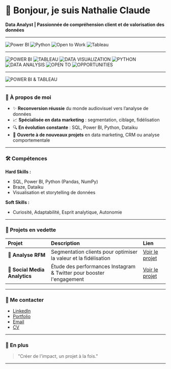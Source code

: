 # 👋 Bonjour, je suis Nathalie Claude

**Data Analyst | Passionnée de compréhension client et de valorisation des données**

---

![Power BI](https://img.shields.io/badge/Power%20BI-Data%20Visualization-yellow?style=for-the-badge&logo=powerbi&logoColor=white)
![Python](https://img.shields.io/badge/Python-Data%20Analysis-blue?style=for-the-badge&logo=python&logoColor=white)
![Open to Work](https://img.shields.io/badge/Open%20to-Opportunities-brightgreen?style=for-the-badge)
![Tableau](https://img.shields.io/badge/TABLEAU-3182bd?style=for-the-badge&logo=tableau&logoColor=white)

---

![POWER BI](https://img.shields.io/badge/POWER%20BI-F2C811?style=for-the-badge&logo=powerbi&logoColor=black)
![TABLEAU](https://img.shields.io/badge/TABLEAU-3182bd?style=for-the-badge&logo=tableau&logoColor=white)
![DATA VISUALIZATION](https://img.shields.io/badge/DATA%20VISUALIZATION-FFD700?style=for-the-badge&logo=visualstudio&logoColor=black)
![PYTHON](https://img.shields.io/badge/PYTHON-3776AB?style=for-the-badge&logo=python&logoColor=white)
![DATA ANALYSIS](https://img.shields.io/badge/DATA%20ANALYSIS-1f77b4?style=for-the-badge&logo=pandas&logoColor=white)
![OPEN TO](https://img.shields.io/badge/OPEN%20TO-555555?style=for-the-badge)
![OPPORTUNITIES](https://img.shields.io/badge/OPPORTUNITIES-00C853?style=for-the-badge)

---

![POWER BI & TABLEAU](https://img.shields.io/badge/POWER%20BI%20%26%20TABLEAU-000000?style=for-the-badge&logo=datawrapper&logoColor=white)

---

### 🌟 À propos de moi
- ✨ **Reconversion réussie** du monde audiovisuel vers l’analyse de données
- 📈 **Spécialisée en data marketing** : segmentation, ciblage, fidélisation
- 🔍 **En évolution constante** : SQL, Power BI, Python, Dataiku
- 🤝 **Ouverte à de nouveaux projets** en data marketing, CRM ou analyse comportementale

---

### 🛠️ Compétences

**Hard Skills :**
- SQL, Power BI, Python (Pandas, NumPy)
- Braze, Dataiku
- Visualisation et storytelling de données

**Soft Skills :**
- Curiosité, Adaptabilité, Esprit analytique, Autonomie

---

### 📂 Projets en vedette

| Projet | Description | Lien |
|:-------|:-------------|:-----|
| 🎯 **Analyse RFM** | Segmentation clients pour optimiser la valeur et la fidélisation | [Voir le projet](https://nathalie9410.github.io) |
| 📱 **Social Media Analytics** | Étude des performances Instagram & Twitter pour booster l'engagement | [Voir le projet](https://nathalie9410.github.io) |

---

### 📢 Me contacter

- [LinkedIn](https://https://linkedin.com/in/nathalie-claude.mqe/)
- [Portfolio](https://nathalie9410.github.io/)
- [Email](nathalie9410@hotmail.com)
- [CV](https://nathalie9410.github.io/assets/Resume_Nathalie_CLAUDE.pdf)

---

### 🎨 En plus
> "Créer de l'impact, un projet à la fois."

---
